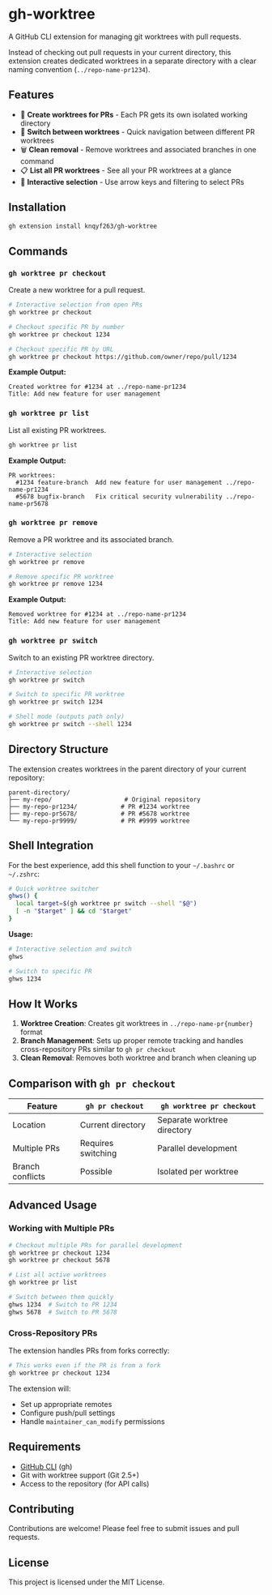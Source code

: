 # gh-worktree

A GitHub CLI extension for managing git worktrees with pull requests.

Instead of checking out pull requests in your current directory, this extension creates dedicated worktrees in a separate directory with a clear naming convention (`../repo-name-pr1234`).

## Features

- 🌳 **Create worktrees for PRs** - Each PR gets its own isolated working directory
- 🔄 **Switch between worktrees** - Quick navigation between different PR worktrees
- 🗑️ **Clean removal** - Remove worktrees and associated branches in one command
- 📋 **List all PR worktrees** - See all your PR worktrees at a glance
- 🎯 **Interactive selection** - Use arrow keys and filtering to select PRs

## Installation

```bash
gh extension install knqyf263/gh-worktree
```

## Commands

### `gh worktree pr checkout`

Create a new worktree for a pull request.

```bash
# Interactive selection from open PRs
gh worktree pr checkout

# Checkout specific PR by number
gh worktree pr checkout 1234

# Checkout specific PR by URL
gh worktree pr checkout https://github.com/owner/repo/pull/1234
```

**Example Output:**
```
Created worktree for #1234 at ../repo-name-pr1234
Title: Add new feature for user management
```

### `gh worktree pr list`

List all existing PR worktrees.

```bash
gh worktree pr list
```

**Example Output:**
```
PR worktrees:
  #1234	feature-branch	Add new feature for user management	../repo-name-pr1234
  #5678	bugfix-branch	Fix critical security vulnerability	../repo-name-pr5678
```

### `gh worktree pr remove`

Remove a PR worktree and its associated branch.

```bash
# Interactive selection
gh worktree pr remove

# Remove specific PR worktree
gh worktree pr remove 1234
```

**Example Output:**
```
Removed worktree for #1234 at ../repo-name-pr1234
Title: Add new feature for user management
```

### `gh worktree pr switch`

Switch to an existing PR worktree directory.

```bash
# Interactive selection
gh worktree pr switch

# Switch to specific PR worktree
gh worktree pr switch 1234

# Shell mode (outputs path only)
gh worktree pr switch --shell 1234
```

## Directory Structure

The extension creates worktrees in the parent directory of your current repository:

```
parent-directory/
├── my-repo/                    # Original repository
├── my-repo-pr1234/            # PR #1234 worktree
├── my-repo-pr5678/            # PR #5678 worktree
└── my-repo-pr9999/            # PR #9999 worktree
```

## Shell Integration

For the best experience, add this shell function to your `~/.bashrc` or `~/.zshrc`:

```bash
# Quick worktree switcher
ghws() { 
  local target=$(gh worktree pr switch --shell "$@")
  [ -n "$target" ] && cd "$target"
}
```

**Usage:**
```bash
# Interactive selection and switch
ghws

# Switch to specific PR
ghws 1234
```

## How It Works

1. **Worktree Creation**: Creates git worktrees in `../repo-name-pr{number}` format
2. **Branch Management**: Sets up proper remote tracking and handles cross-repository PRs similar to `gh pr checkout`
3. **Clean Removal**: Removes both worktree and branch when cleaning up

## Comparison with `gh pr checkout`

| Feature          | `gh pr checkout`   | `gh worktree pr checkout`   |
|------------------|--------------------|-----------------------------|
| Location         | Current directory  | Separate worktree directory |
| Multiple PRs     | Requires switching | Parallel development        |
| Branch conflicts | Possible           | Isolated per worktree       |

## Advanced Usage

### Working with Multiple PRs

```bash
# Checkout multiple PRs for parallel development
gh worktree pr checkout 1234
gh worktree pr checkout 5678

# List all active worktrees
gh worktree pr list

# Switch between them quickly
ghws 1234  # Switch to PR 1234
ghws 5678  # Switch to PR 5678
```

### Cross-Repository PRs

The extension handles PRs from forks correctly:

```bash
# This works even if the PR is from a fork
gh worktree pr checkout 1234
```

The extension will:
- Set up appropriate remotes
- Configure push/pull settings
- Handle `maintainer_can_modify` permissions

## Requirements

- [GitHub CLI](https://cli.github.com/) (gh)
- Git with worktree support (Git 2.5+)
- Access to the repository (for API calls)

## Contributing

Contributions are welcome! Please feel free to submit issues and pull requests.

## License

This project is licensed under the MIT License.
